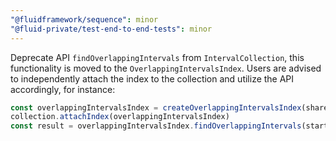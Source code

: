 ```yaml
---
"@fluidframework/sequence": minor
"@fluid-private/test-end-to-end-tests": minor
---
```


Deprecate API `findOverlappingIntervals` from `IntervalCollection`, this functionality is moved to the `OverlappingIntervalsIndex`. Users are advised to independently attach the index to the collection and utilize the API accordingly, for instance:

```typescript
const overlappingIntervalsIndex = createOverlappingIntervalsIndex(sharedString);
collection.attachIndex(overlappingIntervalsIndex)
const result = overlappingIntervalsIndex.findOverlappingIntervals(start, end);
```